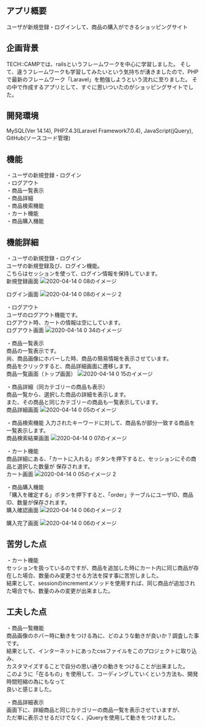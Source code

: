 ## アプリ概要
ユーザが新規登録・ログインして、商品の購入ができるショッピングサイト

## 企画背景
TECH::CAMPでは、railsというフレームワークを中心に学習しました。
そして、違うフレームワークも学習してみたいという気持ちが湧きましたので、PHPで最新のフレームワーク「Laravel」を勉強しようという流れに至りました。
その中で作成するアプリとして、すぐに思いついたのがショッピングサイトでした。

## 開発環境
MySQL(Ver 14.14), PHP7.4.3(Laravel Framework7.0.4), JavaScript(jQuery), GitHub(ソースコード管理)

## 機能
・ユーザの新規登録・ログイン<br>
・ログアウト<br>
・商品一覧表示<br>
・商品詳細<br>
・商品検索機能<br>
・カート機能<br>
・商品購入機能

## 機能詳細
・ユーザの新規登録・ログイン<br>
  ユーザの新規登録及び、ログイン機能。<br>
  こちらはセッションを使って、ログイン情報を保持しています。<br>
新規登録画面
![2020-04-14 0 08のイメージ](https://user-images.githubusercontent.com/46628006/79133169-89702680-7de6-11ea-818c-0edea0c00c5a.jpeg)

ログイン画面
![2020-04-14 0 08のイメージ 2](https://user-images.githubusercontent.com/46628006/79133056-5fb6ff80-7de6-11ea-9527-8ed5651128a4.jpeg)

・ログアウト<br>
  ユーザのログアウト機能です。<br>
  ログアウト時、カートの情報は空にしています。<br>
ログアウト画面
![2020-04-14 0 34のイメージ](https://user-images.githubusercontent.com/46628006/79134000-ee784c00-7de7-11ea-91a1-82f1d8dd1ea2.jpeg)

・商品一覧表示<br>
  商品の一覧表示です。<br>
  尚、商品画像にホバーした時、商品の簡易情報を表示させています。<br>
  商品をクリックすると、商品詳細画面に遷移します。<br>
商品一覧画面（トップ画面）
![2020-04-14 0 15のイメージ](https://user-images.githubusercontent.com/46628006/79133321-ccca9500-7de6-11ea-8153-a72efb3397b6.jpeg)

・商品詳細（同カテゴリーの商品も表示）<br>
  商品一覧から、選択した商品の詳細を表示します。<br>
  また、その商品と同じカテゴリーの商品も一覧表示しています。<br>
商品詳細画面
![2020-04-14 0 05のイメージ](https://user-images.githubusercontent.com/46628006/79132444-4d889180-7de5-11ea-94c9-9139b8ab432d.jpeg)

・商品検索機能
  入力されたキーワードに対して、商品名が部分一致する商品を一覧表示します。<br>
商品検索結果画面
![2020-04-14 0 07のイメージ](https://user-images.githubusercontent.com/46628006/79133421-f7b4e900-7de6-11ea-812a-ed0b6e9e9b81.jpeg)

・カート機能<br>
  商品詳細にある、「カートに入れる」ボタンを押下すると、セッションにその商品と選択した数量が
  保存されます。<br>
カート画面
![2020-04-14 0 05のイメージ 2](https://user-images.githubusercontent.com/46628006/79133480-0e5b4000-7de7-11ea-90dd-aa04a6105597.jpeg)

・商品購入機能<br>
  「購入を確定する」ボタンを押下すると、「order」テーブルにユーザID、商品ID、数量が保存されます。<br>
購入確認画面
![2020-04-14 0 06のイメージ 2](https://user-images.githubusercontent.com/46628006/79133612-48c4dd00-7de7-11ea-93e5-5049dc72ddc5.jpeg)

購入完了画面
![2020-04-14 0 06のイメージ](https://user-images.githubusercontent.com/46628006/79133721-7873e500-7de7-11ea-8db1-e75571512cb8.jpeg)

## 苦労した点
・カート機能<br>
  セッションを扱っているのですが、商品を追加した時にカート内に同じ商品が存在した場合、数量のみ変更させる方法を探す事に苦労しました。<br>
  結果として、sessionのincrementメソッドを使用すれば、同じ商品が追加された場合でも、数量のみの変更が出来ました。<br>

## 工夫した点
・商品一覧機能<br>
  商品画像のホバー時に動きをつける為に、どのような動きが良いか？調査した事です。<br>
  結果として、インターネットにあったcssファイルをこのプロジェクトに取り込み、<br>
  カスタマイズすることで自分の思い通りの動きをつけることが出来ました。<br>
  このように「在るもの」を使用して、コーディングしていくという方法も、開発時間短縮の為にもなって<br>
  良いと感じました。<br>

・商品詳細表示<br>
  画面下に、詳細商品と同じカテゴリーの商品一覧を表示させていますが、<br>
  ただ単に表示させるだけでなく、jQueryを使用して動きをつけました。<br>